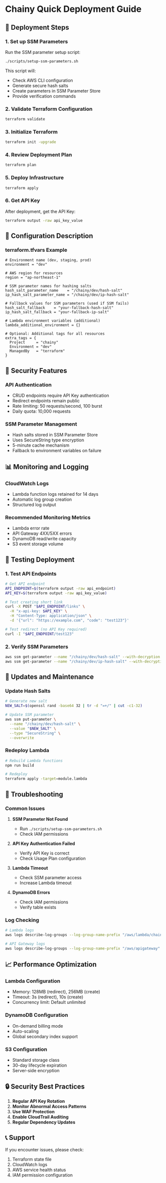 # Chainy Quick Deployment Guide

## 🚀 Deployment Steps

### 1. Set up SSM Parameters

Run the SSM parameter setup script:

```bash
./scripts/setup-ssm-parameters.sh
```

This script will:
- Check AWS CLI configuration
- Generate secure hash salts
- Create parameters in SSM Parameter Store
- Provide verification commands

### 2. Validate Terraform Configuration

```bash
terraform validate
```

### 3. Initialize Terraform

```bash
terraform init -upgrade
```

### 4. Review Deployment Plan

```bash
terraform plan
```

### 5. Deploy Infrastructure

```bash
terraform apply
```

### 6. Get API Key

After deployment, get the API Key:

```bash
terraform output -raw api_key_value
```

## 🔧 Configuration Description

### terraform.tfvars Example

```hcl
# Environment name (dev, staging, prod)
environment = "dev"

# AWS region for resources
region = "ap-northeast-1"

# SSM parameter names for hashing salts
hash_salt_parameter_name    = "/chainy/dev/hash-salt"
ip_hash_salt_parameter_name = "/chainy/dev/ip-hash-salt"

# Fallback values for SSM parameters (used if SSM fails)
hash_salt_fallback    = "your-fallback-hash-salt"
ip_hash_salt_fallback = "your-fallback-ip-salt"

# Lambda environment variables (additional)
lambda_additional_environment = {}

# Optional: Additional tags for all resources
extra_tags = {
  Project     = "chainy"
  Environment = "dev"
  ManagedBy   = "terraform"
}
```

## 🔐 Security Features

### API Authentication
- CRUD endpoints require API Key authentication
- Redirect endpoints remain public
- Rate limiting: 50 requests/second, 100 burst
- Daily quota: 10,000 requests

### SSM Parameter Management
- Hash salts stored in SSM Parameter Store
- Uses SecureString type encryption
- 5-minute cache mechanism
- Fallback to environment variables on failure

## 📊 Monitoring and Logging

### CloudWatch Logs
- Lambda function logs retained for 14 days
- Automatic log group creation
- Structured log output

### Recommended Monitoring Metrics
- Lambda error rate
- API Gateway 4XX/5XX errors
- DynamoDB read/write capacity
- S3 event storage volume

## 🧪 Testing Deployment

### 1. Test API Endpoints

```bash
# Get API endpoint
API_ENDPOINT=$(terraform output -raw api_endpoint)
API_KEY=$(terraform output -raw api_key_value)

# Test creating short link
curl -X POST "$API_ENDPOINT/links" \
  -H "x-api-key: $API_KEY" \
  -H "Content-Type: application/json" \
  -d '{"url": "https://example.com", "code": "test123"}'

# Test redirect (no API Key required)
curl -I "$API_ENDPOINT/test123"
```

### 2. Verify SSM Parameters

```bash
aws ssm get-parameter --name "/chainy/dev/hash-salt" --with-decryption
aws ssm get-parameter --name "/chainy/dev/ip-hash-salt" --with-decryption
```

## 🔄 Updates and Maintenance

### Update Hash Salts

```bash
# Generate new salt
NEW_SALT=$(openssl rand -base64 32 | tr -d "=+/" | cut -c1-32)

# Update SSM parameter
aws ssm put-parameter \
  --name "/chainy/dev/hash-salt" \
  --value "$NEW_SALT" \
  --type "SecureString" \
  --overwrite
```

### Redeploy Lambda

```bash
# Rebuild Lambda functions
npm run build

# Redeploy
terraform apply -target=module.lambda
```

## 🚨 Troubleshooting

### Common Issues

1. **SSM Parameter Not Found**
   - Run `./scripts/setup-ssm-parameters.sh`
   - Check IAM permissions

2. **API Key Authentication Failed**
   - Verify API Key is correct
   - Check Usage Plan configuration

3. **Lambda Timeout**
   - Check SSM parameter access
   - Increase Lambda timeout

4. **DynamoDB Errors**
   - Check IAM permissions
   - Verify table exists

### Log Checking

```bash
# Lambda logs
aws logs describe-log-groups --log-group-name-prefix "/aws/lambda/chainy"

# API Gateway logs
aws logs describe-log-groups --log-group-name-prefix "/aws/apigateway"
```

## 📈 Performance Optimization

### Lambda Configuration
- Memory: 128MB (redirect), 256MB (create)
- Timeout: 3s (redirect), 10s (create)
- Concurrency limit: Default unlimited

### DynamoDB Configuration
- On-demand billing mode
- Auto-scaling
- Global secondary index support

### S3 Configuration
- Standard storage class
- 30-day lifecycle expiration
- Server-side encryption

## 🔒 Security Best Practices

1. **Regular API Key Rotation**
2. **Monitor Abnormal Access Patterns**
3. **Use WAF Protection**
4. **Enable CloudTrail Auditing**
5. **Regular Dependency Updates**

## 📞 Support

If you encounter issues, please check:
1. Terraform state file
2. CloudWatch logs
3. AWS service health status
4. IAM permission configuration